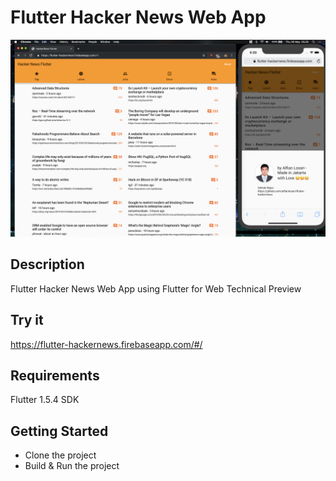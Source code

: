 # Flutter Hacker News Web App

![Alt text](./promo.png?raw=true "Hacker News Flutter")

## Description
Flutter Hacker News Web App using Flutter for Web Technical Preview

## Try it
https://flutter-hackernews.firebaseapp.com/#/

## Requirements
Flutter 1.5.4 SDK

## Getting Started
- Clone the project
- Build & Run the project